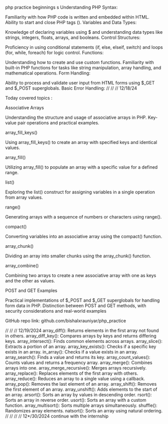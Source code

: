 php practice
beginnings s
Understanding PHP Syntax:

Familiarity with how PHP code is written and embedded within HTML.
Ability to start and close PHP tags (<?php and ?>).
Variables and Data Types:

Knowledge of declaring variables using $ and understanding data types like strings, integers, floats, arrays, and booleans.
Control Structures:

Proficiency in using conditional statements (if, else, elseif, switch) and loops (for, while, foreach) for logic control.
Functions:

Understanding how to create and use custom functions.
Familiarity with built-in PHP functions for tasks like string manipulation, array handling, and mathematical operations.
Form Handling:

Ability to process and validate user input from HTML forms using $\_GET and $\_POST superglobals.
Basic Error Handling:
//
//
//
12/18/24

Today covered topics :

Associative Arrays

Understanding the structure and usage of associative arrays in PHP.
Key-value pair operations and practical examples.

array_fill_keys()

Using array_fill_keys() to create an array with specified keys and identical values.

array_fill()

Utilizing array_fill() to populate an array with a specific value for a defined range.

list()

Exploring the list() construct for assigning variables in a single operation from array values.

range()

Generating arrays with a sequence of numbers or characters using range().

compact()

Converting variables into an associative array using the compact() function.

array_chunk()

Dividing an array into smaller chunks using the array_chunk() function.

array_combine()

Combining two arrays to create a new associative array with one as keys and the other as values.

POST and GET Examples

Practical implementations of $\_POST and $\_GET superglobals for handling form data in PHP.
Distinction between POST and GET methods, with security considerations and real-world examples

GitHub repo link: github.com/bishalxrauniyar/php_practice

//
//
//
12/19/2024
array_diff():
Returns elements in the first array not found in others.
array_diff_key(): Compares arrays by keys and returns differing keys.
array_intersect(): Finds common elements across arrays.
array_slice(): Extracts a portion of an array.
array_key_exists(): Checks if a specific key exists in an array.
in_array(): Checks if a value exists in an array.
array_search(): Finds a value and returns its key.
array_count_values(): Counts values and returns a frequency array.
array_merge(): Combines arrays into one.
array_merge_recursive(): Merges arrays recursively.
array_replace(): Replaces elements of the first array with others.
array_reduce(): Reduces an array to a single value using a callback.
array_pop(): Removes the last element of an array.
array_shift(): Removes the first element of an array.
array_unshift(): Adds elements to the start of an array.
arsort(): Sorts an array by values in descending order.
rsort(): Sorts an array in reverse order.
usort(): Sorts an array with a custom function.
array_multisort(): Sorts multiple arrays simultaneously.
shuffle(): Randomizes array elements.
natsort(): Sorts an array using natural ordering.
//
//
//
//
12\*/30/2024
continue with the internship
